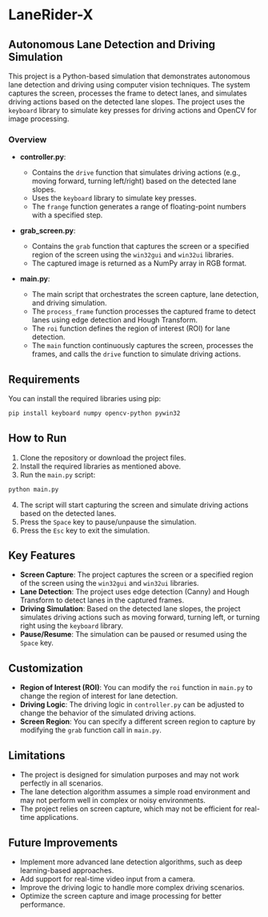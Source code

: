 # LaneRider-X

## Autonomous Lane Detection and Driving Simulation

This project is a Python-based simulation that demonstrates autonomous lane detection and driving using computer vision techniques. The system captures the screen, processes the frame to detect lanes, and simulates driving actions based on the detected lane slopes. The project uses the `keyboard` library to simulate key presses for driving actions and OpenCV for image processing.

### Overview

- **controller.py**: 
  - Contains the `drive` function that simulates driving actions (e.g., moving forward, turning left/right) based on the detected lane slopes.
  - Uses the `keyboard` library to simulate key presses.
  - The `frange` function generates a range of floating-point numbers with a specified step.

- **grab_screen.py**:
  - Contains the `grab` function that captures the screen or a specified region of the screen using the `win32gui` and `win32ui` libraries.
  - The captured image is returned as a NumPy array in RGB format.

- **main.py**:
  - The main script that orchestrates the screen capture, lane detection, and driving simulation.
  - The `process_frame` function processes the captured frame to detect lanes using edge detection and Hough Transform.
  - The `roi` function defines the region of interest (ROI) for lane detection.
  - The `main` function continuously captures the screen, processes the frames, and calls the `drive` function to simulate driving actions.

## Requirements

You can install the required libraries using pip:

```bash
pip install keyboard numpy opencv-python pywin32
```

## How to Run

1. Clone the repository or download the project files.
2. Install the required libraries as mentioned above.
3. Run the `main.py` script:

```bash
python main.py
```

4. The script will start capturing the screen and simulate driving actions based on the detected lanes.
5. Press the `Space` key to pause/unpause the simulation.
6. Press the `Esc` key to exit the simulation.

## Key Features

- **Screen Capture**: The project captures the screen or a specified region of the screen using the `win32gui` and `win32ui` libraries.
- **Lane Detection**: The project uses edge detection (Canny) and Hough Transform to detect lanes in the captured frames.
- **Driving Simulation**: Based on the detected lane slopes, the project simulates driving actions such as moving forward, turning left, or turning right using the `keyboard` library.
- **Pause/Resume**: The simulation can be paused or resumed using the `Space` key.

## Customization

- **Region of Interest (ROI)**: You can modify the `roi` function in `main.py` to change the region of interest for lane detection.
- **Driving Logic**: The driving logic in `controller.py` can be adjusted to change the behavior of the simulated driving actions.
- **Screen Region**: You can specify a different screen region to capture by modifying the `grab` function call in `main.py`.

## Limitations

- The project is designed for simulation purposes and may not work perfectly in all scenarios.
- The lane detection algorithm assumes a simple road environment and may not perform well in complex or noisy environments.
- The project relies on screen capture, which may not be efficient for real-time applications.

## Future Improvements

- Implement more advanced lane detection algorithms, such as deep learning-based approaches.
- Add support for real-time video input from a camera.
- Improve the driving logic to handle more complex driving scenarios.
- Optimize the screen capture and image processing for better performance.
